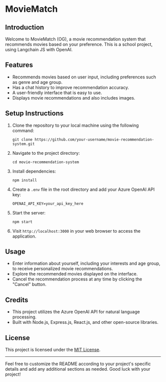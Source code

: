 
# MovieMatch

## Introduction
Welcome to MovieMatch (OG), a movie recommendation system that recommends movies based on your preference. This is a school project, using Langchain JS with OpenAI.

## Features

- Recommends movies based on user input, including preferences such as genre and age group.
- Has a chat history to improve recommendation accuracy.
- A user-friendly interface that is easy to use.
- Displays movie recommendations and also includes images.

## Setup Instructions
1. Clone the repository to your local machine using the following command:
   ```
   git clone https://github.com/your-username/movie-recommendation-system.git
   ```

2. Navigate to the project directory:
   ```
   cd movie-recommendation-system
   ```

3. Install dependencies:
   ```
   npm install
   ```

4. Create a `.env` file in the root directory and add your Azure OpenAI API key:
   ```
   OPENAI_API_KEY=your_api_key_here
   ```

5. Start the server:
   ```
   npm start
   ```

6. Visit `http://localhost:3000` in your web browser to access the application.

## Usage
- Enter information about yourself, including your interests and age group, to receive personalized movie recommendations.
- Explore the recommended movies displayed on the interface.
- Cancel the recommendation process at any time by clicking the "Cancel" button.

## Credits
- This project utilizes the Azure OpenAI API for natural language processing.
- Built with Node.js, Express.js, React.js, and other open-source libraries.

## License
This project is licensed under the [MIT License](LICENSE).

---

Feel free to customize the README according to your project's specific details and add any additional sections as needed. Good luck with your project!
